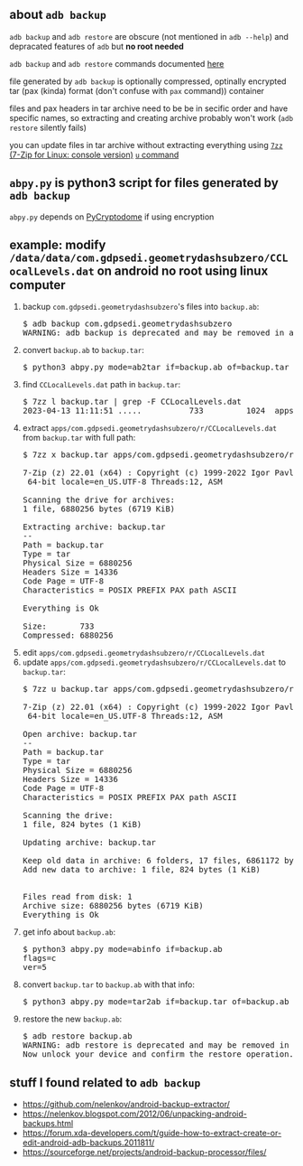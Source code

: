 ## about `adb backup`
`adb backup` and `adb restore` are obscure (not mentioned in `adb --help`) and depracated features of `adb` but **no root needed**

`adb backup` and `adb restore` commands documented [here](https://manpages.ubuntu.com/manpages/jammy/man1/adb.1.html)

file generated by `adb backup` is optionally compressed, optinally encrypted tar (pax (kinda) format (don't confuse with `pax` command)) container

files and pax headers in tar archive need to be be in secific order and have specific names, so extracting and creating archive probably won't work (`adb restore` silently fails)

you can `u`pdate files in tar archive without extracting everything using [`7zz` (7-Zip for Linux: console version)](https://7-zip.org/download.html) [`u` command](https://sevenzip.osdn.jp/chm/cmdline/commands/update.htm)

## `abpy.py` is python3 script for files generated by `adb backup`
`abpy.py` depends on [PyCryptodome](https://www.pycryptodome.org/src/installation) if using encryption

## example: modify `/data/data/com.gdpsedi.geometrydashsubzero/CCLocalLevels.dat` on android no root using linux computer
<ol>
<li>backup <code>com.gdpsedi.geometrydashsubzero</code>'s files into <code>backup.ab</code>:<pre lang="console">$ adb backup com.gdpsedi.geometrydashsubzero&#10;WARNING: adb backup is deprecated and may be removed in a future release</pre></li>
<li>convert <code>backup.ab</code> to <code>backup.tar</code>:<pre lang="console">$ python3 abpy.py mode=ab2tar if=backup.ab of=backup.tar</pre></li>
<li>find <code>CCLocalLevels.dat</code> path in <code>backup.tar</code>:<pre lang="console">$ 7zz l backup.tar | grep -F CCLocalLevels.dat&#10;2023-04-13 11:11:51 .....          733         1024  apps/com.gdpsedi.geometrydashsubzero/r/CCLocalLevels.dat</pre></li>
<li>e<code>x</code>tract <code>apps/com.gdpsedi.geometrydashsubzero/r/CCLocalLevels.dat</code> from <code>backup.tar</code> with full path:<pre lang="console">$ 7zz x backup.tar apps/com.gdpsedi.geometrydashsubzero/r/CCLocalLevels.dat&#10;&#10;7-Zip (z) 22.01 (x64) : Copyright (c) 1999-2022 Igor Pavlov : 2022-07-15&#10; 64-bit locale=en_US.UTF-8 Threads:12, ASM&#10;&#10;Scanning the drive for archives:&#10;1 file, 6880256 bytes (6719 KiB)&#10;&#10;Extracting archive: backup.tar&#10;--&#10;Path = backup.tar&#10;Type = tar&#10;Physical Size = 6880256&#10;Headers Size = 14336&#10;Code Page = UTF-8&#10;Characteristics = POSIX PREFIX PAX path ASCII&#10;&#10;Everything is Ok&#10;&#10;Size:       733&#10;Compressed: 6880256</pre></li>
<li>edit <code>apps/com.gdpsedi.geometrydashsubzero/r/CCLocalLevels.dat</code></li>
<li><code>u</code>pdate <code>apps/com.gdpsedi.geometrydashsubzero/r/CCLocalLevels.dat</code> to <code>backup.tar</code>:<pre lang="console">$ 7zz u backup.tar apps/com.gdpsedi.geometrydashsubzero/r/CCLocalLevels.dat&#10;&#10;7-Zip (z) 22.01 (x64) : Copyright (c) 1999-2022 Igor Pavlov : 2022-07-15&#10; 64-bit locale=en_US.UTF-8 Threads:12, ASM&#10;&#10;Open archive: backup.tar&#10;--&#10;Path = backup.tar&#10;Type = tar&#10;Physical Size = 6880256&#10;Headers Size = 14336&#10;Code Page = UTF-8&#10;Characteristics = POSIX PREFIX PAX path ASCII&#10;&#10;Scanning the drive:&#10;1 file, 824 bytes (1 KiB)&#10;&#10;Updating archive: backup.tar&#10;&#10;Keep old data in archive: 6 folders, 17 files, 6861172 bytes (6701 KiB)&#10;Add new data to archive: 1 file, 824 bytes (1 KiB)&#10;&#10;    &#10;Files read from disk: 1&#10;Archive size: 6880256 bytes (6719 KiB)&#10;Everything is Ok</pre></li>
<li>get info about <code>backup.ab</code>:<pre lang="console">$ python3 abpy.py mode=abinfo if=backup.ab&#10;flags=c&#10;ver=5</pre></li>
<li>convert <code>backup.tar</code> to <code>backup.ab</code> with that info:<pre lang="console">$ python3 abpy.py mode=tar2ab if=backup.tar of=backup.ab flags=c ver=5</pre></li>
<li>restore the new <code>backup.ab</code>:<pre lang="console">$ adb restore backup.ab&#10;WARNING: adb restore is deprecated and may be removed in a future release&#10;Now unlock your device and confirm the restore operation.</pre></li>
</ol>

## stuff I found related to `adb backup`
* https://github.com/nelenkov/android-backup-extractor/
* https://nelenkov.blogspot.com/2012/06/unpacking-android-backups.html
* https://forum.xda-developers.com/t/guide-how-to-extract-create-or-edit-android-adb-backups.2011811/
* https://sourceforge.net/projects/android-backup-processor/files/